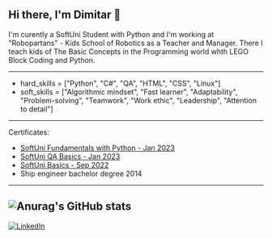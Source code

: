 ## Hi there, I'm Dimitar 👋
I'm curently a SoftUni Student with Python and I'm working at "Robopartans" - Kids School of Robotics as a Teacher and Manager. There I teach kids of The Basic Concepts in the Programming world whth LEGO Block Coding and Python.

--- 
- hard_skills = ["Python", "C#", "QA", "HTML", "CSS", "Linux"]
- soft_skills = ["Algorithmic mindset", "Fast learner", "Adaptability", "Problem-solving", "Teamwork", "Work ethic", "Leadership", "Attention to detail"]
---
Certificates:
- [SoftUni Fundamentals with Python - Jan 2023](https://softuni.bg/certificates/details/167209/1ba07492)
- [SoftUni QA Basics - Jan 2023](https://softuni.bg/certificates/details/154598/7dc914b6)
- [SoftUni Basics - Sep 2022](https://softuni.bg/certificates/details/146391/dc338052)
- Ship engineer bachelor degree 2014
---
![Anurag's GitHub stats](https://github-readme-stats.vercel.app/api?username=DimitarTamahkyarov&show_icons=true&theme=highcontrast)
---
[![LinkedIn](https://img.shields.io/badge/linkedin-%230077B5.svg?style=for-the-badge&logo=linkedin&logoColor=white)](https://www.linkedin.com/in/dimitar-tamahkyarov-6a6684186/)


